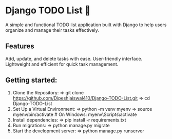 # Django TODO List 📝
A simple and functional TODO list application built with Django to help users organize and manage their tasks effectively.

## Features
Add, update, and delete tasks with ease.
User-friendly interface.
Lightweight and efficient for quick task management.

## Getting started:
1. Clone the Repository: 
   => git clone https://github.com/Dipeshjaiswal410/Django-TODO-List.git
   => cd Django-TODO-List
2. Set Up a Virtual Environment:
   => python -m venv myenv
   => source myenv/bin/activate   # On Windows: myenv\Scripts\activate
3. Install dependencies:
   => pip install -r requirements.txt
4. Run migrations:
   => python manage.py migrate
5. Start the development server:
   => python manage.py runserver


